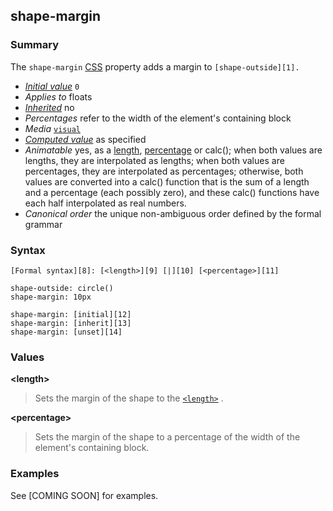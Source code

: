 ## shape-margin

### Summary

The `shape-margin` [CSS][0] property adds a margin to `[shape-outside][1].`

* _[Initial value][2]_ `0` 
* _Applies to_ floats 
* _[Inherited][3]_ no 
* _Percentages_ refer to the width of the element's containing block 
* _Media_ [`visual`][4] 
* _[Computed value][5]_ as specified 
* _Animatable_ yes, as a [length][6], [percentage][7] or calc(); when both values are lengths, they are interpolated as lengths; when both values are percentages, they are interpolated as percentages; otherwise, both values are converted into a calc() function that is the sum of a length and a percentage (each possibly zero), and these calc() functions have each half interpolated as real numbers. 
* _Canonical order_ the unique non-ambiguous order defined by the formal grammar

### Syntax

    [Formal syntax][8]: [<length>][9] [|][10] [<percentage>][11]

    shape-outside: circle()
    shape-margin: 10px
    
    shape-margin: [initial][12]
    shape-margin: [inherit][13]
    shape-margin: [unset][14]
    

### Values

**<length\>**

> Sets the margin of the shape to the [`<length>`][15] .

**<percentage\>**

> Sets the margin of the shape to a percentage of the width of the element's containing block.

### Examples

See \[COMING SOON\] for examples.


[0]: https://developer.mozilla.org/en/docs/CSS "CSS"
[1]: https://developer.mozilla.org/en/docs/Web/CSS/shape-outside
[2]: https://developer.mozilla.org/en/docs/CSS/initial_value
[3]: https://developer.mozilla.org/en/docs/CSS/inheritance
[4]: https://developer.mozilla.org/en/docs/CSS/@media#Media_groups
[5]: https://developer.mozilla.org/en/docs/CSS/computed_value
[6]: https://developer.mozilla.org/en/docs/CSS/length#Interpolation "Values of the <length> CSS data type are interpolated as real, floating-point numbers."
[7]: https://developer.mozilla.org/en/docs/CSS/percentage#Interpolation "Values of the <percentage> CSS data type are interpolated as real, floating-point numbers."
[8]: https://developer.mozilla.org/en/docs/CSS/Value_definition_syntax "CSS/Value_definition_syntax"
[9]: https://developer.mozilla.org/en/docs/CSS/length "Possible value: a number followed by 'em', 'ex', 'ch', 'rem', 'px', 'cm', 'mm', 'in', 'vh', 'vw', 'vmin', 'vmax', 'pt', 'pc', 'px', like 3px, 1.5cm, -0.5em, 0."
[10]: https://developer.mozilla.org/en/docs/CSS/Value_definition_syntax#Single_bar "Single bar: the two entities are optional, but exactly one must be present."
[11]: https://developer.mozilla.org/en/docs/CSS/percentage
[12]: https://developer.mozilla.org/en/docs/Web/CSS/initial
[13]: https://developer.mozilla.org/en/docs/Web/CSS/inherit
[14]: https://developer.mozilla.org/en/docs/Web/CSS/unset
[15]: https://developer.mozilla.org/en/docs/Web/CSS/length